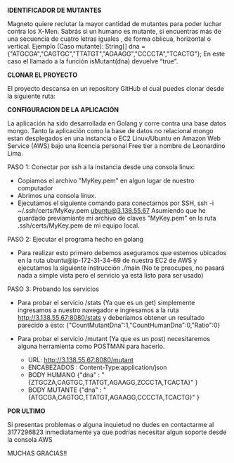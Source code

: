 **IDENTIFICADOR DE MUTANTES**

Magneto quiere reclutar la mayor cantidad de mutantes para poder luchar
contra los X-Men.
Sabrás si un humano es mutante, si encuentras ​ más de una secuencia de cuatro letras
iguales​ , de forma oblicua, horizontal o vertical.
Ejemplo (Caso mutante):
String[] dna = {"ATGCGA","CAGTGC","TTATGT","AGAAGG","CCCCTA","TCACTG"};
En este caso el llamado a la función isMutant(dna) devuelve “true”.

**CLONAR EL PROYECTO**

El proyecto descansa en un repository GitHub el cual puedes clonar desde la siguiente ruta:

**CONFIGURACION DE LA APLICACIÓN**

La aplicación ha sido desarrollada en Golang y corre contra una base datos mongo.
Tanto la aplicación como la base de datos no relacional mongo estan desplegados en una instancia o EC2
Linux/Ubuntu en Amazon Web Service (AWS) bajo una licencia personal Free tier a nombre
de Leonardino Lima.

PASO 1:
Conectar por ssh a la instancia desde una consola linux: 

- Copiamos el archivo "MyKey.pem" en algun lugar de nuestro computador
- Abrimos una consola linux.
- Ejecutamos el siguiente comando para conectarnos por SSH, ssh -i ~/.ssh/certs/MyKey.pem ubuntu@3.138.55.67 
Asumiendo que he guardado
previamiante mi archivo de claves "MyKey.pem" en la ruta .ssh/certs/MyKey.pem de mi equipo local.
  
PASO 2: 
Ejecutar el programa hecho en golang
- Para realizar esto primero debemos aseguramos que estemos ubicados en la ruta ubuntu@ip-172-31-34-69 de nuestra EC2 de AWS
y ejecutamos la siguiente instrucción ./main 
  (No te preocupes, no pasará nada a simple vista pero el servicio ya está listo para ser usado)
  
PASO 3: 
Probando los servicios
- Para probar el servicio /stats (Ya que es un get) simplemente ingresamos a nuestro 
navegador e ingresamos a la ruta http://3.138.55.67:8080/stats y deberíamos 
  obtener un resultado parecido a esto:
  {"CountMutantDna":1,"CountHumanDna":0,"Ratio":0}
  
- Para probar el servicio /mutant (Ya que es un post)
necesitaremos alguna herramienta como POSTMAN para hacerlo.
  
  - URL: http://3.138.55.67:8080/mutant
  - ENCABEZADOS : Content-Type:application/json
  - BODY HUMANO 
    {"dna" : "{ZTGCZA,CAGTGC,TTATGT,AGAAGG,ZCCCTA,TCACTA}"
    }  
  - BODY MUTANTE
    {"dna" : "{ATGCGA,CAGTGC,TTATGT,AGAAGG,CCCCTA,TCACTG}"
    }

**POR ULTIMO**

Si presentas problemas o alguna inquietud no dudes en contactarme al 3177296823 inmediatamente ya que podrías necesitar algun soporte desde la consola AWS

MUCHAS GRACIAS!!


  


  
  
